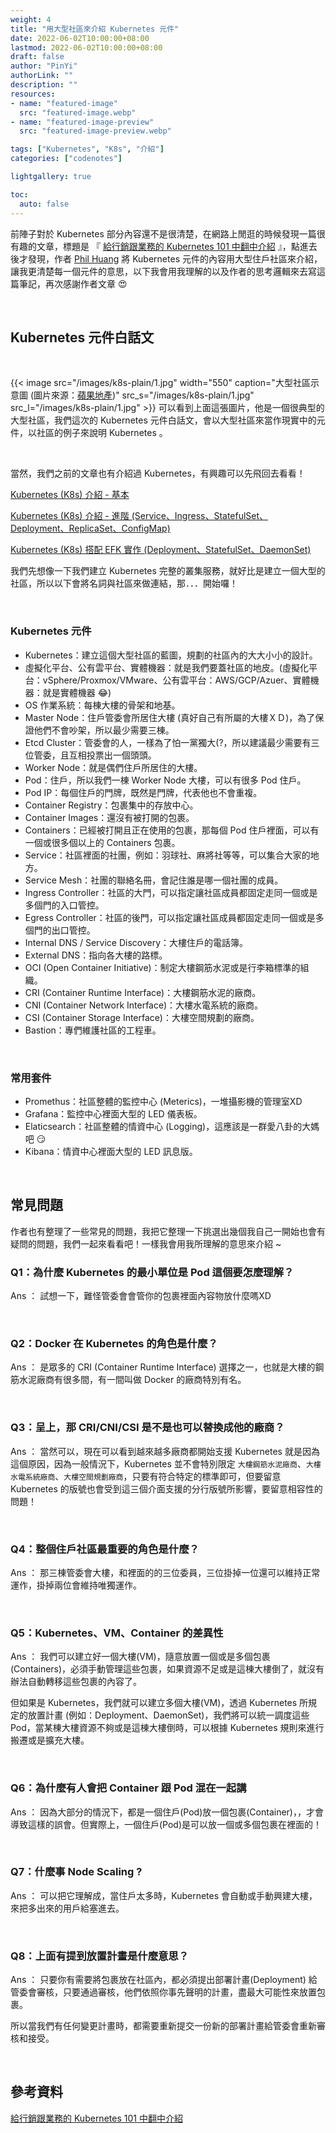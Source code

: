 ```yaml
---
weight: 4
title: "用大型社區來介紹 Kubernetes 元件"
date: 2022-06-02T10:00:00+08:00
lastmod: 2022-06-02T10:00:00+08:00
draft: false
author: "PinYi"
authorLink: ""
description: ""
resources:
- name: "featured-image"
  src: "featured-image.webp"
- name: "featured-image-preview"
  src: "featured-image-preview.webp"

tags: ["Kubernetes", "K8s", "介紹"]
categories: ["codenotes"]

lightgallery: true

toc:
  auto: false
---
```


前陣子對於 Kubernetes 部分內容還不是很清楚，在網路上閒逛的時候發現一篇很有趣的文章，標題是 『 [給行銷跟業務的 Kubernetes 101 中翻中介紹](https://blog.pichuang.com.tw/20210111-Kubernetes-for-sales-and-marketing/#%E4%B8%AD%E7%BF%BB%E4%B8%AD%E7%9A%84-Kubernetes-%E7%B5%84%E4%BB%B6%E4%BB%8B%E7%B4%B9) 』，點進去後才發現，作者 [Phil Huang](https://blog.pichuang.com.tw/about/) 將 Kubernetes 元件的內容用大型住戶社區來介紹，讓我更清楚每一個元件的意思，以下我會用我理解的以及作者的思考邏輯來去寫這篇筆記，再次感謝作者文章 😍

<br>

## Kubernetes 元件白話文

<br>

{{< image src="/images/k8s-plain/1.jpg"  width="550" caption="大型社區示意圖  (圖片來源：[蘋果地產](https://tw.feature.appledaily.com/house/news/article/205878))" src_s="/images/k8s-plain/1.jpg" src_l="/images/k8s-plain/1.jpg" >}}
可以看到上面這張圖片，他是一個很典型的大型社區，我們這次的 Kubernetes 元件白話文，會以大型社區來當作現實中的元件，以社區的例子來說明 Kubernetes 。

<br>

當然，我們之前的文章也有介紹過 Kubernetes，有興趣可以先飛回去看看！

[Kubernetes (K8s) 介紹 - 基本](https://pin-yi.me/k8s/)

[Kubernetes (K8s) 介紹 - 進階 (Service、Ingress、StatefulSet、Deployment、ReplicaSet、ConfigMap)](https://pin-yi.me/k8s-advanced/)

[Kubernetes (K8s) 搭配 EFK 實作 (Deployment、StatefulSet、DaemonSet)](https://pin-yi.me/k8s-efk/)

我們先想像一下我們建立 Kubernetes 完整的叢集服務，就好比是建立一個大型的社區，所以以下會將名詞與社區來做連結，那．．．開始囉！

<br>

### Kubernetes 元件

* Kubernetes：建立這個大型社區的藍圖，規劃的社區內的大大小小的設計。
* 虛擬化平台、公有雲平台、實體機器：就是我們要蓋社區的地皮。(虛擬化平台：vSphere/Proxmox/VMware、公有雲平台：AWS/GCP/Azuer、實體機器：就是實體機器 😂)
* OS 作業系統：每棟大樓的骨架和地基。
* Master Node：住戶管委會所居住大樓 (真好自己有所屬的大樓ＸＤ)，為了保證他們不會吵架，所以最少需要三棟。
* Etcd Cluster：管委會的人，一樣為了怕一黨獨大(?，所以建議最少需要有三位管委，且互相投票出一個頭頭。
* Worker Node：就是偶們住戶所居住的大樓。
* Pod：住戶，所以我們一棟 Worker Node 大樓，可以有很多 Pod 住戶。
* Pod IP：每個住戶的門牌，既然是門牌，代表他也不會重複。
* Container Registry：包裹集中的存放中心。
* Container Images：還沒有被打開的包裹。
* Containers：已經被打開且正在使用的包裹，那每個 Pod 住戶裡面，可以有一個或很多個以上的 Containers 包裹。
* Service：社區裡面的社團，例如：羽球社、麻將社等等，可以集合大家的地方。
* Service Mesh：社團的聯絡名冊，會記住誰是哪一個社團的成員。
* Ingress Controller：社區的大門，可以指定讓社區成員都固定走同一個或是多個門的入口管控。
* Egress Controller：社區的後門，可以指定讓社區成員都固定走同一個或是多個門的出口管控。
* Internal DNS / Service Discovery：大樓住戶的電話簿。
* External DNS：指向各大樓的路標。
* OCI (Open Container Initiative)：制定大樓鋼筋水泥或是行李箱標準的組織。
* CRI (Container Runtime Interface)：大樓鋼筋水泥的廠商。
* CNI (Container Network Interface)：大樓水電系統的廠商。
* CSI (Container Storage Interface)：大樓空間規劃的廠商。
* Bastion：專們維護社區的工程車。

<br>

### 常用套件

* Promethus：社區整體的監控中心 (Meterics)，一堆攝影機的管理室XD
* Grafana：監控中心裡面大型的 LED 儀表板。
* Elaticsearch：社區整體的情資中心 (Logging)，這應該是一群愛八卦的大媽吧 😏
* Kibana：情資中心裡面大型的 LED 訊息版。


<br>

## 常見問題

作者也有整理了一些常見的問題，我把它整理一下挑選出幾個我自己一開始也會有疑問的問題，我們一起來看看吧！一樣我會用我所理解的意思來介紹 ~

### Q1：為什麼 Kubernetes 的最小單位是 Pod 這個要怎麼理解？

Ans ： 試想一下，難怪管委會會管你的包裹裡面內容物放什麼嗎XD

<br>

### Q2：Docker 在 Kubernetes 的角色是什麼？

Ans ： 是眾多的 CRI (Container Runtime Interface) 選擇之一，也就是大樓的鋼筋水泥廠商有很多間，有一間叫做 Docker 的廠商特別有名。

<br>

### Q3：呈上，那 CRI/CNI/CSI 是不是也可以替換成他的廠商？

Ans ： 當然可以，現在可以看到越來越多廠商都開始支援 Kubernetes 就是因為這個原因，因為一般情況下，Kubernetes 並不會特別限定 `大樓鋼筋水泥廠商`、`大樓水電系統廠商`、`大樓空間規劃廠商`，只要有符合特定的標準即可，但要留意 Kubernetes 的版號也會受到這三個介面支援的分行版號所影響，要留意相容性的問題！

<br>

### Q4：整個住戶社區最重要的角色是什麼？

Ans ： 那三棟管委會大樓，和裡面的的三位委員，三位掛掉一位還可以維持正常運作，掛掉兩位會維持唯獨運作。

<br>

### Q5：Kubernetes、VM、Container 的差異性

Ans ： 我們可以建立好一個大樓(VM)，隨意放置一個或是多個包裹(Containers)，必須手動管理這些包裹，如果資源不足或是這棟大樓倒了，就沒有辦法自動轉移這些包裹的內容了。

但如果是 Kubernetes，我們就可以建立多個大樓(VM)，透過 Kubernetes 所規定的放置計畫 (例如：Deployment、DaemonSet)，我們將可以統一調度這些 Pod，當某棟大樓資源不夠或是這棟大樓倒時，可以根據 Kubernetes 規則來進行搬遷或是擴充大樓。

<br>

### Q6：為什麼有人會把 Container 跟 Pod 混在一起講

Ans ： 因為大部分的情況下，都是一個住戶(Pod)放一個包裹(Container)，，才會導致這樣的誤會。但實際上，一個住戶(Pod)是可以放一個或多個包裹在裡面的！

<br>

### Q7：什麼事 Node Scaling ?

Ans ： 可以把它理解成，當住戶太多時，Kubernetes 會自動或手動興建大樓，來把多出來的用戶給塞進去。

<br>

### Q8：上面有提到放置計畫是什麼意思？

Ans ： 只要你有需要將包裹放在社區內，都必須提出部署計畫(Deployment) 給管委會審核，只要通過審核，他們依照你事先聲明的計畫，盡最大可能性來放置包裹。

所以當我們有任何變更計畫時，都需要重新提交一份新的部署計畫給管委會重新審核和接受。

<br>

## 參考資料

[給行銷跟業務的 Kubernetes 101 中翻中介紹](https://blog.pichuang.com.tw/20210111-Kubernetes-for-sales-and-marketing/#%E4%B8%AD%E7%BF%BB%E4%B8%AD%E7%9A%84-Kubernetes-%E7%B5%84%E4%BB%B6%E4%BB%8B%E7%B4%B9)